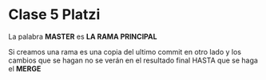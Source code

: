 # Clase 5 Platzi

La palabra __MASTER__ es __LA RAMA PRINCIPAL__ 

Si creamos una rama es una copia del ultimo commit en otro lado y los cambios que se hagan no se verán en el resultado final HASTA que se haga el __MERGE__